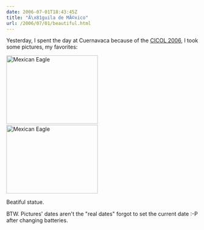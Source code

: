 ```yaml
---
date: 2006-07-01T18:43:45Z
title: "Ã\x81guila de MÃ©xico"
url: /2006/07/01/beautiful.html
---
```


<p>Yesterday, I spent the day at Cuernavaca because of the <a href="http://2006.cicol.org.mx">CICOL 2006</a>, I took some pictures, my favorites:</p>
<p><a href="http://www.flickr.com/photos/mariocarrion/179339542/" title="Photo Sharing"><img src="http://static.flickr.com/52/179339542_9a53c7ed15_m.jpg" width="240" height="180" alt="Mexican Eagle" /></a>&nbsp;&nbsp;&nbsp;<br />
<a href="http://www.flickr.com/photos/mariocarrion/179339543/" title="Photo Sharing"><img src="http://static.flickr.com/52/179339543_1a04f08099_m.jpg" width="240" height="180" alt="Mexican Eagle" /></a></p>
<p>Beatiful statue.</p>
<p>BTW. Pictures' dates aren't the "real dates" forgot to set the current date :-P after changing batteries.</p>
